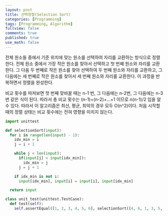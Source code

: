 ```yaml
---
layout: post
title: 선택정렬(Selection Sort)
categories: [Programming]
tags: [Programming, Algorithm]
fullview: false
comments: true
published: true
use_math: false
---
```



전체 원소들 중에서 기준 위치에 맞는 원소를 선택하여 자리를 교환하는 방식으로 정렬한다. 전체 원소 중에서 가장 작은 원소를 찾아서 선택하고 첫 번째 원소와 자리를 교환한다. 그 다음 두 번째로 작은 원소를 찾아 선택하여 두 번째 원소와 자리를 교환하고, 그 다음에는 세 번째로 작은 원소를 찾아서 세 번째 원소와 자리를 교환한다. 이 과정을 반복하면서 정렬을 완성한다.

비교 횟수를 따져보면 첫 번째 맞바꿀 때는 n-1 번, 그 다음에는 n-2번, 그 다음에는 n-3번 같은 식이 된다. 따라서 총 비교 횟수는 (n-1)+(n-2)+...+1 이므로 n(n-1)/2 임을 알 수 있다. 따라서 이 알고리즘은 최선, 평균, 최악의 경우 모두 O(n^2)이다. 처음 시작할 때의 정렬 상태는 비교 횟수에는 전혀 영향을 미치지 않는다.

```python
import unittest

def selectionSort(input):
  for i in range(len(input) - 1):
    idx_min = i
    j = i + 1

    while j < len(input):
      if(input[j] < input[idx_min]):
        idx_min = j
      j = j + 1

    if idx_min is not i:
      input[idx_min], input[i] = input[i], input[idx_min]

  return input

class unit_test(unittest.TestCase):
  def test(self):
    self.assertEqual([1, 2, 3, 4, 5, 6], selectionSort([4, 6, 1, 3, 5, 2]))
```
